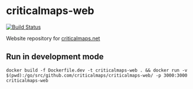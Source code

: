 # criticalmaps-web

[![Build Status](https://travis-ci.org/criticalmaps/criticalmaps-web.svg?branch=master)](https://travis-ci.org/criticalmaps/criticalmaps-web)

Website repository for [criticalmaps.net](http://criticalmaps.net/)

## Run in development mode

```
docker build -f Dockerfile.dev -t criticalmaps-web . && docker run -v $(pwd):/go/src/github.com/criticalmaps/criticalmaps-web/ -p 3000:3000 criticalmaps-web
```
